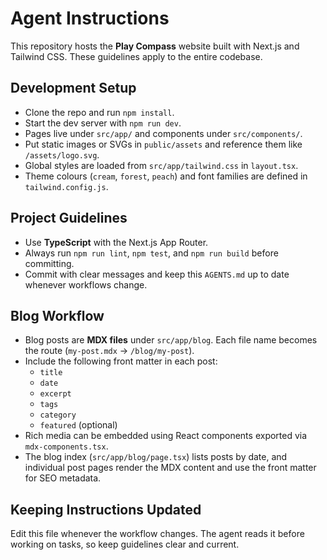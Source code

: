 # Agent Instructions

This repository hosts the **Play Compass** website built with Next.js and Tailwind CSS. These guidelines apply to the entire codebase.

## Development Setup
- Clone the repo and run `npm install`.
- Start the dev server with `npm run dev`.
- Pages live under `src/app/` and components under `src/components/`.
- Put static images or SVGs in `public/assets` and reference them like `/assets/logo.svg`.
- Global styles are loaded from `src/app/tailwind.css` in `layout.tsx`.
- Theme colours (`cream`, `forest`, `peach`) and font families are defined in `tailwind.config.js`.

## Project Guidelines
- Use **TypeScript** with the Next.js App Router.
- Always run `npm run lint`, `npm test`, and `npm run build` before committing.
- Commit with clear messages and keep this `AGENTS.md` up to date whenever workflows change.

## Blog Workflow
- Blog posts are **MDX files** under `src/app/blog`. Each file name becomes the route (`my-post.mdx` → `/blog/my-post`).
- Include the following front matter in each post:
  - `title`
  - `date`
  - `excerpt`
  - `tags`
  - `category`
  - `featured` (optional)
- Rich media can be embedded using React components exported via `mdx-components.tsx`.
- The blog index (`src/app/blog/page.tsx`) lists posts by date, and individual post pages render the MDX content and use the front matter for SEO metadata.

## Keeping Instructions Updated
Edit this file whenever the workflow changes. The agent reads it before working on tasks, so keep guidelines clear and current.
